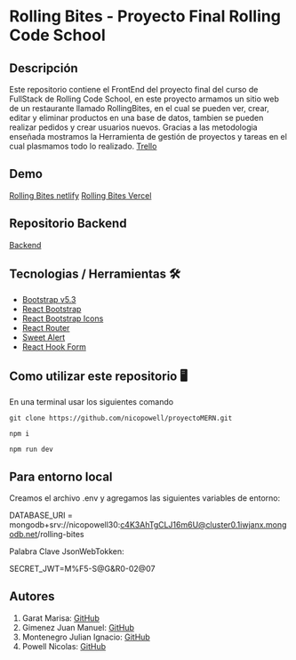 # Rolling Bites - Proyecto Final Rolling Code School

## Descripción

Este repositorio contiene el FrontEnd del proyecto final del curso de FullStack de Rolling Code School, en este proyecto armamos un sitio web de un restaurante llamado RollingBites, en el cual se pueden ver, crear, editar y eliminar productos en una base de datos, tambien se pueden realizar pedidos y crear usuarios nuevos.
Gracias a las metodologia enseñada mostramos la Herramienta de gestión de proyectos y tareas en el cual plasmamos todo lo realizado.
[Trello](https://trello.com/b/4WmJoZMq/proyecto-men%C3%BA)


## Demo

[Rolling Bites netlify](https://rolling-bites.netlify.app/)
[Rolling Bites Vercel](https://backend-proyecto-mern.vercel.app/)

## Repositorio Backend

[Backend](https://github.com/juanmakorn/BackendProyectoMERN)

## Tecnologias / Herramientas 🛠 

- [Bootstrap v5.3](https://getbootstrap.com/)
- [React Bootstrap](https://react-bootstrap.netlify.app/)
- [React Bootstrap Icons](https://www.npmjs.com/package/react-bootstrap-icons)
- [React Router](https://reactrouter.com/)
- [Sweet Alert](https://sweetalert2.github.io/)
- [React Hook Form](https://react-hook-form.com/)

## Como utilizar este repositorio 🖥
En una terminal usar los siguientes comando

```
git clone https://github.com/nicopowell/proyectoMERN.git

npm i

npm run dev
```
## Para entorno local
Creamos el archivo .env y agregamos las siguientes variables de entorno:

DATABASE_URI = mongodb+srv://nicopowell30:c4K3AhTgCLJ16m6U@cluster0.1iwjanx.mongodb.net/rolling-bites

Palabra Clave JsonWebTokken:

SECRET_JWT=M%F5-S@G&R0-02@07


## Autores

1. Garat Marisa: [GitHub](https://github.com/Maoi11)
1. Gimenez Juan Manuel: [GitHub](https://github.com/juanmakorn)
1. Montenegro Julian Ignacio: [GitHub](https://github.com/JulianIgnacio)
1. Powell Nicolas: [GitHub](https://github.com/nicopowell)